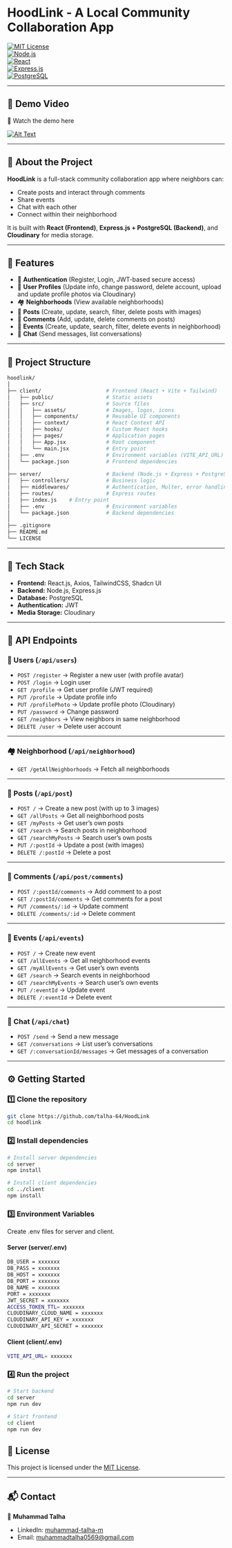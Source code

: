 # HoodLink - A Local Community Collaboration App  

[![MIT License](https://img.shields.io/badge/License-MIT-green.svg)](LICENSE)    
[![Node.js](https://img.shields.io/badge/Node.js-18.x-green?logo=node.js)](https://nodejs.org/)    
[![React](https://img.shields.io/badge/React-18-blue?logo=react)](https://react.dev/)    
[![Express.js](https://img.shields.io/badge/Express.js-backend-black?logo=express)](https://expressjs.com/)    
[![PostgreSQL](https://img.shields.io/badge/PostgreSQL-15-blue?logo=postgresql)](https://www.postgresql.org/)  

---

## 🎥 Demo Video  
📌 Watch the demo here

[![Alt Text](https://github.com/user-attachments/assets/18ef0c42-b8f6-4c73-8264-71d7ddda1cc4)](https://github.com/user-attachments/assets/7468c5be-1403-477a-bfa3-47fe197bca7f)

---

## 📖 About the Project  

**HoodLink** is a full-stack community collaboration app where neighbors can:  
- Create posts and interact through comments
- Share events  
- Chat with each other  
- Connect within their neighborhood  

It is built with **React (Frontend)**, **Express.js + PostgreSQL (Backend)**, and **Cloudinary** for media storage.  

---

## 🚀 Features  

- 🔑 **Authentication** (Register, Login, JWT-based secure access)  
- 👤 **User Profiles** (Update info, change password, delete account, upload and update profile photos via Cloudinary)  
- 🏘 **Neighborhoods** (View available neighborhoods)  
- 📝 **Posts** (Create, update, search, filter, delete posts with images)  
- 💬 **Comments** (Add, update, delete comments on posts)  
- 📅 **Events** (Create, update, search, filter, delete events in neighborhood)  
- 💌 **Chat** (Send messages, list conversations)  

---

## 📂 Project Structure  

```bash
hoodlink/
│
├── client/                     # Frontend (React + Vite + Tailwind)
│   ├── public/                 # Static assets
│   ├── src/                    # Source files
│   │   ├── assets/             # Images, logos, icons
│   │   ├── components/         # Reusable UI components
│   │   ├── context/            # React Context API
│   │   ├── hooks/              # Custom React hooks
│   │   ├── pages/              # Application pages
│   │   ├── App.jsx             # Root component
│   │   └── main.jsx            # Entry point
│   ├── .env                    # Environment variables (VITE_API_URL)
│   └── package.json            # Frontend dependencies
│
├── server/                     # Backend (Node.js + Express + PostgreSQL)
│   ├── controllers/            # Business logic
│   ├── middlewares/            # Authentication, Multer, error handling
│   ├── routes/                 # Express routes
│   ├── index.js    # Entry point
│   ├── .env                    # Environment variables
│   └── package.json            # Backend dependencies
│
├── .gitignore
├── README.md
└── LICENSE
```

---

## 🔧 Tech Stack  

- **Frontend:** React.js, Axios, TailwindCSS, Shadcn UI
- **Backend:** Node.js, Express.js  
- **Database:** PostgreSQL  
- **Authentication:** JWT  
- **Media Storage:** Cloudinary  

---

## 📡 API Endpoints  

### 👤 Users (`/api/users`)  
- `POST /register` → Register a new user (with profile avatar)  
- `POST /login` → Login user  
- `GET /profile` → Get user profile (JWT required)  
- `PUT /profile` → Update profile info  
- `PUT /profilePhoto` → Update profile photo (Cloudinary)  
- `PUT /password` → Change password  
- `GET /neighbors` → View neighbors in same neighborhood  
- `DELETE /user` → Delete user account  

---

### 🏘 Neighborhood (`/api/neighborhood`)  
- `GET /getAllNeighborhoods` → Fetch all neighborhoods  

---

### 📝 Posts (`/api/post`)  
- `POST /` → Create a new post (with up to 3 images)  
- `GET /allPosts` → Get all neighborhood posts  
- `GET /myPosts` → Get user’s own posts  
- `GET /search` → Search posts in neighborhood  
- `GET /searchMyPosts` → Search user’s own posts 
- `PUT /:postId` → Update a post (with images)  
- `DELETE /:postId` → Delete a post

---

### 💬 Comments (`/api/post/comments`)  
- `POST /:postId/comments` → Add comment to a post  
- `GET /:postId/comments` → Get comments for a post  
- `PUT /comments/:id` → Update comment  
- `DELETE /comments/:id` → Delete comment  

---

### 📅 Events (`/api/events`)  
- `POST /` → Create new event  
- `GET /allEvents` → Get all neighborhood events  
- `GET /myAllEvents` → Get user’s own events  
- `GET /search` → Search events in neighborhood  
- `GET /searchMyEvents` → Search user’s own events    
- `PUT /:eventId` → Update event  
- `DELETE /:eventId` → Delete event   

---

### 💌 Chat (`/api/chat`)  
- `POST /send` → Send a new message  
- `GET /conversations` → List user’s conversations  
- `GET /:conversationId/messages` → Get messages of a conversation    

---

## ⚙️ Getting Started  

### 1️⃣ Clone the repository  
```bash
git clone https://github.com/talha-64/HoodLink
cd hoodlink
```

### 2️⃣ Install dependencies
```bash
# Install server dependencies
cd server
npm install

# Install client dependencies
cd ../client
npm install
```

### 3️⃣ Environment Variables
Create .env files for server and client.

#### Server (server/.env)
```bash
DB_USER = xxxxxxx
DB_PASS = xxxxxxx
DB_HOST = xxxxxxx
DB_PORT = xxxxxxx
DB_NAME = xxxxxxx
PORT = xxxxxxx
JWT_SECRET = xxxxxxx
ACCESS_TOKEN_TTL= xxxxxxx
CLOUDINARY_CLOUD_NAME = xxxxxxx
CLOUDINARY_API_KEY = xxxxxxx
CLOUDINARY_API_SECRET = xxxxxxx
```

#### Client (client/.env)
```bash
VITE_API_URL= xxxxxxx
```

### 4️⃣ Run the project
```bash
# Start backend
cd server
npm run dev

# Start frontend
cd client
npm run dev
```

## 📜 License  

This project is licensed under the [MIT License](LICENSE).  

---

## 📬 Contact  

👤 **Muhammad Talha**  

- LinkedIn: [muhammad-talha-m](https://www.linkedin.com/in/muhammad-talha-m/)  
- Email: muhammadtalha0569@gmail.com
